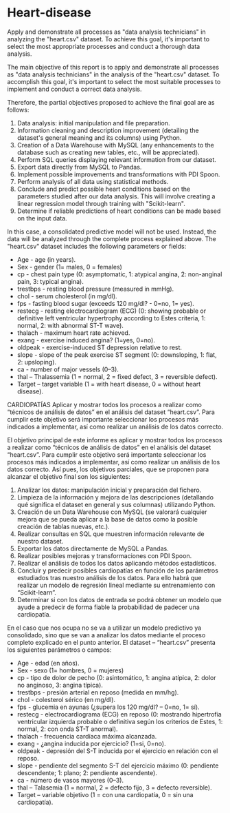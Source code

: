 # Heart-disease

Apply and demonstrate all processes as "data analysis technicians" in analyzing the "heart.csv" dataset. To achieve this goal, it's important to select the most appropriate processes and conduct a thorough data analysis.

The main objective of this report is to apply and demonstrate all processes as "data analysis technicians" in the analysis of the "heart.csv" dataset. To accomplish this goal, it's important to select the most suitable processes to implement and conduct a correct data analysis.

Therefore, the partial objectives proposed to achieve the final goal are as follows:
1. Data analysis: initial manipulation and file preparation.
2. Information cleaning and description improvement (detailing the dataset's general meaning and its columns) using Python.
3. Creation of a Data Warehouse with MySQL (any enhancements to the database such as creating new tables, etc., will be appreciated).
4. Perform SQL queries displaying relevant information from our dataset.
5. Export data directly from MySQL to Pandas.
6. Implement possible improvements and transformations with PDI Spoon.
7. Perform analysis of all data using statistical methods.
8. Conclude and predict possible heart conditions based on the parameters studied after our data analysis. This will involve creating a linear regression model through training with "Scikit-learn".
9. Determine if reliable predictions of heart conditions can be made based on the input data.

In this case, a consolidated predictive model will not be used. Instead, the data will be analyzed through the complete process explained above. The "heart.csv" dataset includes the following parameters or fields:
- Age - age (in years).
- Sex - gender (1= males, 0 = females)
- cp - chest pain type (0: asymptomatic, 1: atypical angina, 2: non-anginal pain, 3: typical angina).
- trestbps - resting blood pressure (measured in mmHg).
- chol - serum cholesterol (in mg/dl).
- fps - fasting blood sugar (exceeds 120 mg/dl? - 0=no, 1= yes).
- restecg - resting electrocardiogram (ECG) (0: showing probable or definitive left ventricular hypertrophy according to Estes criteria, 1: normal, 2: with abnormal ST-T wave).
- thalach - maximum heart rate achieved.
- exang - exercise induced angina? (1=yes, 0=no).
- oldpeak - exercise-induced ST depression relative to rest.
- slope - slope of the peak exercise ST segment (0: downsloping, 1: flat, 2: upsloping).
- ca - number of major vessels (0–3).
- thal – Thalassemia (1 = normal, 2 = fixed defect, 3 = reversible defect).
- Target – target variable (1 = with heart disease, 0 = without heart disease).

CARDIOPATÍAS 
Aplicar y mostrar todos los procesos a realizar como “técnicos de análisis de datos” en el análisis del dataset “heart.csv”. Para cumplir este objetivo será importante seleccionar los procesos más indicados a implementar, así como realizar un análisis de los datos correcto. 

El objetivo principal de este informe es aplicar y mostrar todos los procesos a realizar como “técnicos de análisis de datos” en el análisis del dataset “heart.csv”. Para cumplir este objetivo será importante seleccionar los procesos más indicados a implementar, así como realizar un análisis de los datos correcto. 
Así pues, los objetivos parciales, que se proponen para alcanzar el objetivo final son los siguientes: 
1.	Analizar los datos: manipulación inicial y preparación del fichero.
2.	Limpieza de la información y mejora de las descripciones (detallando qué significa el dataset en general y sus columnas) utilizando Python.
3.	Creación de un Data Warehouse con MySQL (se valorará cualquier mejora que se pueda aplicar a la base de datos como la posible creación de tablas nuevas, etc.).
4.	Realizar consultas en SQL que muestren información relevante de nuestro dataset.
5.	Exportar los datos directamente de MySQL a Pandas. 
6.	Realizar posibles mejoras y transformaciones con PDI Spoon.
7.	Realizar el análisis de todos los datos aplicando métodos estadísticos.
8.	Concluir y predecir posibles cardiopatías en función de los parámetros estudiados tras nuestro análisis de los datos. Para ello habrá que realizar un modelo de regresión lineal mediante su entrenamiento con “Scikit-learn”.
9.	Determinar si con los datos de entrada se podrá obtener un modelo que ayude a predecir de forma fiable la probabilidad de padecer una cardiopatía.


En el caso que nos ocupa no se va a utilizar un modelo predictivo ya consolidado, sino que se van a analizar los datos mediante el proceso completo explicado en el punto anterior. El dataset – “heart.csv” presenta los siguientes parámetros o campos:
-	Age - edad (en años).
-	Sex - sexo (1= hombres, 0 = mujeres) 
-	cp - tipo de dolor de pecho (0: asintomático, 1: angina atípica, 2: dolor no anginoso, 3: angina típica).
-	trestbps - presión arterial en reposo (medida en mm/hg).
-	chol - colesterol sérico (en mg/dl).
-	fps - glucemia en ayunas (¿supera los 120 mg/dl? – 0=no, 1= sí).
-	restecg - electrocardiograma (ECG) en reposo (0: mostrando hipertrofia ventricular izquierda probable o definitiva según los criterios de Estes, 1: normal, 2: con onda ST-T anormal).
-	thalach - frecuencia cardíaca máxima alcanzada.
-	exang - ¿angina inducida por ejercicio? (1=si, 0=no).
-	oldpeak - depresión del S-T inducida por el ejercicio en relación con el reposo.
-	slope - pendiente del segmento S-T del ejercicio máximo (0: pendiente descendente; 1: plano; 2: pendiente ascendente).
-	ca - número de vasos mayores (0–3).
-	thal – Talasemia (1 = normal, 2 = defecto fijo, 3 = defecto reversible).
-	Target – variable objetivo (1 = con una cardiopatía, 0 = sin una cardiopatía).

